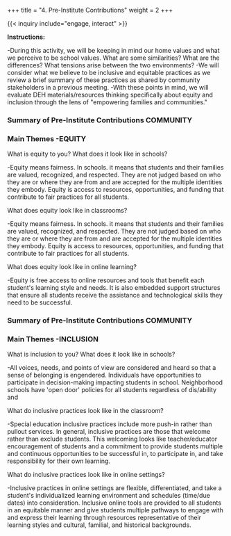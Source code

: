 +++
title = "4. Pre-Institute Contributions"
weight = 2
+++

{{< inquiry include="engage, interact" >}}

**Instructions:**

-During this activity, we will be keeping in mind our home values and what we perceive to be school values. What are some similarities? What are the differences? What tensions arise between the two environments?
-We will consider what we believe to be inclusive and equitable practices as we review a brief summary of these practices as shared by community stakeholders in a previous meeting.
-With these points in mind, we will evaluate DEH materials/resources thinking specifically about equity and inclusion through the lens of "empowering families and communities."

### Summary of Pre-Institute Contributions COMMUNITY
### **Main Themes -EQUITY**

What is equity to you? What does it look like in schools?

-Equity means fairness. In schools. it means that students and their families are valued, recognized, and respected. They are not judged based on who they are or where they are from and are accepted for the multiple identities they embody. Equity is access to resources, opportunities, and funding that contribute to fair practices for all students.

What does equity look like in classrooms?

-Equity means fairness. In schools. it means that students and their families are valued, recognized, and respected. They are not judged based on who they are or where they are from and are accepted for the multiple identities they embody. Equity is access to resources, opportunities, and funding that contribute to fair practices for all students.

What does equity look like in online learning?

-Equity is free access to online resources and tools that benefit each student's learning style and needs. It is also embedded support structures that ensure all students receive the assistance and technological skills they need to be successful.

### Summary of Pre-Institute Contributions COMMUNITY
### **Main Themes -INCLUSION**

What is inclusion to you? What does it look
like in schools?

-All voices, needs, and points of view are considered and heard so that a sense of belonging is engendered. Individuals have opportunities to participate in decision-making impacting students in school. Neighborhood schools have 'open door' policies for all students regardless of dis/ability and

What do inclusive practices look like in the classroom?

-Special education inclusive practices include more push-in rather than pullout services. In general, inclusive practices are those that welcome rather than exclude students. This welcoming looks like teacher/educator encouragement of students and a commitment to provide students multiple and continuous opportunities to be successful in, to participate in, and take responsibility for their own learning.

What do inclusive practices look like in online settings?

-Inclusive practices in online settings are flexible, differentiated, and take a student's individualized learning environment and schedules (time/due dates) into consideration. Inclusive online tools are provided to all students in an equitable manner and give students multiple pathways to engage with and express their learning through resources representative of their learning styles and cultural, familial, and historical backgrounds.
